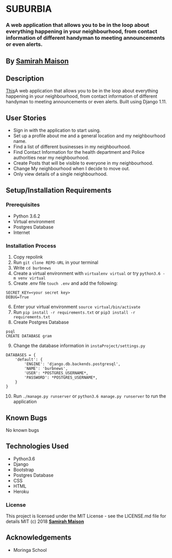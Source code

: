 # SUBURBIA
### A web application that allows you to be in the loop about everything happening in your neighbourhood, from contact information of different handyman to meeting announcements or even alerts.


## By **[Samirah Maison](https://github.com/sami-mai)**

## Description
[This](https://news-suburbia.herokuapp.com/)A web application that allows you to be in the loop about everything happening in your neighbourhood, from contact information of different handyman to meeting announcements or even alerts. Built using Django 1.11.

## User Stories
* Sign in with the application to start using.
* Set up a profile about me and a general location and my neighbourhood name.
* Find a list of different businesses in my neighbourhood.
* Find Contact Information for the health department and Police authorities near my neighbourhood.
* Create Posts that will be visible to everyone in my neighbourhood.
* Change My neighbourhood when I decide to move out.
* Only view details of a single neighbourhood.


## Setup/Installation Requirements

### Prerequisites
* Python 3.6.2
* Virtual environment
* Postgres Database
* Internet


### Installation Process
1. Copy repolink
2. Run `git clone REPO-URL` in your terminal
3. Write `cd burbnews`
4. Create a virtual environment with `virtualenv virtual` or try `python3.6 -m venv virtual`
5. Create .env file `touch .env` and add the following:
```
SECRET_KEY=<your secret key>
DEBUG=True
```
6. Enter your virtual environment `source virtual/bin/activate`
7. Run `pip install -r requirements.txt` or `pip3 install -r requirements.txt`
8. Create Postgres Database

```
psql
CREATE DATABASE gram
```
9. Change the database information in `instaProject/settings.py`
```
DATABASES = {
    'default': {
        'ENGINE': 'django.db.backends.postgresql',
        'NAME': 'burbnews',
        'USER': *POSTGRES_USERNAME*,
        'PASSWORD': *POSTGRES_USERNAME*,
    }
}
```
10. Run `./manage.py runserver` or `python3.6 manage.py runserver` to run the application


## Known Bugs

No known bugs


## Technologies Used
- Python3.6
- Django
- Bootstrap
- Postgres Database
- CSS
- HTML
- Heroku

### License
This project is licensed under the MIT License - see the LICENSE.md file for details
MIT (c) 2018 **[Samirah Maison](https://github.com/sami-mai)**

## Acknowledgements
* Moringa School
